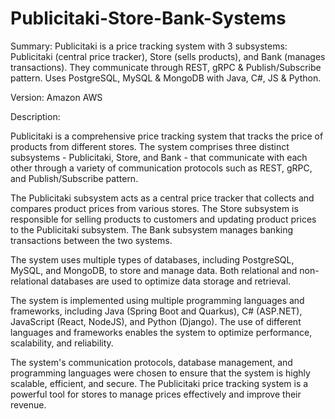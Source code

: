 # Publicitaki-Store-Bank-Systems

Summary: Publicitaki is a price tracking system with 3 subsystems: Publicitaki (central price tracker), Store (sells products), and Bank (manages transactions). They communicate through REST, gRPC &amp; Publish/Subscribe pattern. Uses PostgreSQL, MySQL &amp; MongoDB with Java, C#, JS &amp; Python.

Version: Amazon AWS

Description:

Publicitaki is a comprehensive price tracking system that tracks the price of products from different stores. The system comprises three distinct subsystems - Publicitaki, Store, and Bank - that communicate with each other through a variety of communication protocols such as REST, gRPC, and Publish/Subscribe pattern.

The Publicitaki subsystem acts as a central price tracker that collects and compares product prices from various stores. The Store subsystem is responsible for selling products to customers and updating product prices to the Publicitaki subsystem. The Bank subsystem manages banking transactions between the two systems.

The system uses multiple types of databases, including PostgreSQL, MySQL, and MongoDB, to store and manage data. Both relational and non-relational databases are used to optimize data storage and retrieval.

The system is implemented using multiple programming languages and frameworks, including Java (Spring Boot and Quarkus), C# (ASP.NET), JavaScript (React, NodeJS), and Python (Django). The use of different languages and frameworks enables the system to optimize performance, scalability, and reliability.

The system's communication protocols, database management, and programming languages were chosen to ensure that the system is highly scalable, efficient, and secure. The Publicitaki price tracking system is a powerful tool for stores to manage prices effectively and improve their revenue.
